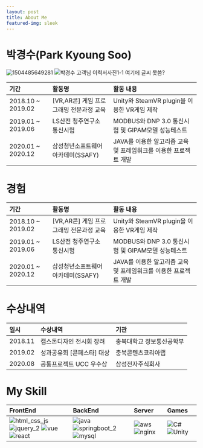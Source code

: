 ```yaml
---
layout: post
title: About Me
featured-img: sleek
---
```


# 박경수(Park Kyoung Soo)
![1504485649281](https://user-images.githubusercontent.com/44697835/87626949-90516100-c768-11ea-9d05-41fb2406468b.jpg) ![박경수 고객님 이력서사진1-1](https://user-images.githubusercontent.com/44697835/87626951-90e9f780-c768-11ea-8859-9e864a2e7925.jpg)  여기에 글씨 못씀?


|기간|활동명|활동 내용|
|:---|:---|:---|
|2018.10 ~ 2019.02| [VR,AR콘] 게임 프로그래밍 전문과정 교육|Unity와 SteamVR plugin을 이용한 VR게임 제작|
|2019.01 ~ 2019.06|LS산전 청주연구소 통신시험|MODBUS와 DNP 3.0 통신시험 및 GIPAM모델 성능테스트|
|2020.01 ~ 2020.12|삼성청년소프트웨어 아카데미(SSAFY)|JAVA를 이용한 알고리즘 교육 및 프레임워크를 이용한 프로젝트 개발|


# 경험
|기간|활동명|활동 내용|
|:---|:---|:---|
|2018.10 ~ 2019.02| [VR,AR콘] 게임 프로그래밍 전문과정 교육|Unity와 SteamVR plugin을 이용한 VR게임 제작|
|2019.01 ~ 2019.06|LS산전 청주연구소 통신시험|MODBUS와 DNP 3.0 통신시험 및 GIPAM모델 성능테스트|
|2020.01 ~ 2020.12|삼성청년소프트웨어 아카데미(SSAFY)|JAVA를 이용한 알고리즘 교육 및 프레임워크를 이용한 프로젝트 개발|


# 수상내역
|일시|수상내역|기관|
|:---|:---|:---|
|2018.11| 캡스톤디자인 전시회 장려 | 충북대학교 정보통신공학부 |
|2019.02|성과공유회 [콘페스타] 대상|충북콘텐츠코리아랩|
|2020.08|공통프로젝트 UCC 우수상|삼성전자주식회사|


# My Skill
|FrontEnd|BackEnd|Server|Games|
|:---|:---|:---|:---|
|![html_css_js](https://user-images.githubusercontent.com/44697835/86319956-acd1a180-bc70-11ea-946e-09a11a71fb27.png) &nbsp; &nbsp;![jquery_2](https://user-images.githubusercontent.com/44697835/86319481-9a0a9d00-bc6f-11ea-855e-e0bf301d8185.png) ![vue](https://user-images.githubusercontent.com/44697835/86319509-a3940500-bc6f-11ea-815e-6f7612ee657a.png) &nbsp; &nbsp; ![react](https://user-images.githubusercontent.com/44697835/100086108-46078b80-2e90-11eb-802c-f71a5d636ead.png)|![java](https://user-images.githubusercontent.com/44697835/86319460-9119cb80-bc6f-11ea-9cb2-92a5c15f47b5.png) &nbsp; &nbsp; ![springboot_2](https://user-images.githubusercontent.com/44697835/86319498-9f67e780-bc6f-11ea-8c9d-ae4c7948c638.png) &nbsp; &nbsp; ![mysql](https://user-images.githubusercontent.com/44697835/100087664-66d0e080-2e92-11eb-9f2c-6b90f642c6e3.png)|![aws](https://user-images.githubusercontent.com/44697835/100087657-66384a00-2e92-11eb-9e75-505d6f217578.png) &nbsp; &nbsp; ![nginx](https://user-images.githubusercontent.com/44697835/100087667-67697700-2e92-11eb-97a2-72ff99a865b3.png)|![C#](https://user-images.githubusercontent.com/44697835/100088093-ff676080-2e92-11eb-8bbd-0a33f0e2ab11.png) &nbsp;&nbsp; ![Unity](https://user-images.githubusercontent.com/44697835/100088101-00988d80-2e93-11eb-8cf7-0b0a217e9736.png)|

